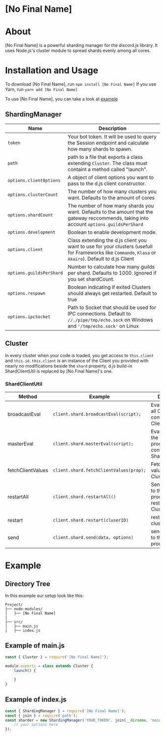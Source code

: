 # [No Final Name]

# About

[No Final Name] is a powerful sharding manager for the discord.js library. It uses Node.js's cluster module to spread shards evenly among all cores.

# Installation and Usage
To download [No Final Name], run `npm install [No Final Name]`
If you use Yarn, run `yarn add [No Final Name]`

To use [No Final Name], you can take a look at [example](https://github.com/Dev-Yukine/Custom-Sharder#example)

## ShardingManager
| Name                     | Description                                                                                                                                             |
|--------------------------|---------------------------------------------------------------------------------------------------------------------------------------------------------|
| `token`                  | Your bot token. It will be used to query the Session endpoint and calculate how many shards to spawn.                                                   |
| `path`                   | path to a file that exports a class extending `Cluster`. The class must containt a method called "launch".                                              |
| `options.clientOptions`  | A object of client options you want to pass to the d.js client constructor.                                                                             |
| `options.clusterCount`   | The number of how many clusters you want. Defaults to the amount of cores                                                                               |
| `options.shardCount`     | The number of how many shards you want. Defaults to the amount that the gateway reccommends, taking into account `options.guildsPerShard`               |
| `options.development`    | Boolean to enable development mode.                                                                                                                     |
| `options.client`         | Class extending the d.js client you want to use for your clusters (usefull for Frameworks like `Commando`, `Klasa` or `Akairo`). Default to d.js Client |
| `options.guildsPerShard` | Number to calculate how many guilds per shard. Defaults to 1000. Ignored if you set shardCount.                                                         |
| `options.respawn`        | Boolean indicating if exited Clusters should always get restarted. Default to true                                                                      |
| `options.ipcSocket`      | Path to Socket that should be used for IPC connections. Default to `//./pipe/tmp/echo.sock` on Windows and `'/tmp/echo.sock'` on Linux                  |

## Cluster

In every cluster when your code is loaded, you get access to `this.client` and `this.id`. `this.client` is an instance of the Client you provided with nearly no modifications beside the `shard` property, d.js build-in ShardClientUtil is replaced by [No Final Name]'s one.

### ShardClientUtil

| Method            | Example                                 | Description                                                           | Returns        |
|-------------------|-----------------------------------------|-----------------------------------------------------------------------|----------------|
| broadcastEval     | `client.shard.broadcastEval(script);`   | Eval's a script on all Clusters in context of the Client              | Promise<any[]> |
| masterEval        | `client.shard.masterEval(script);`      | Eval a script on the master process in context of the ShardingManager | Promise<any>   |
| fetchClientValues | `client.shard.fetchClientValues(prop);` | Fetch a Client value on all Clusters                                  | Promise<any[]> |
| restartAll        | `client.shard.restartAll()`             | Sends a message to the master process to kill & restart all Clusters  | Promise<void>  |
| restart           | `client.shard.restart(cluserID)`        | restart a specific cluster by id                                      | Promise<void>  |
| send              | `client.shard.send(data, options)`      | send a message to the master process                                  | Promise<void>  |

# Example

## Directory Tree

In this example our setup look like this:

```
Project/
├── node-modules/
│   ├── [No Final Name]
|
├── src/
│   ├── main.js
|   ├── index.js
```

## Example of main.js
```javascript
const { Cluster } = require('[No Final Name]');

module.exports = class extends Cluster {
	launch() {
		
	}
}
```

## Example of index.js
```javascript
const { ShardingManager } = require('[No Final Name]');
const { join } = require('path');
const sharder = new ShardingManager('YOUR_TOKEN', join(__dirname, 'main'), {
	// your options here
});
```